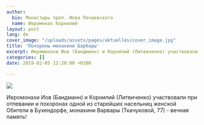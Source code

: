 ```yaml
---
author:
  bio: Монастырь преп. Иова Почаевского
  name: Иеромонах Корнилий
layout: post
lang: de
cover_image: "/uploads/assets/pages/aktuelles/cover_image.jpg"
title: 'Похороны монахини Барбары'
excerpt: Иеромонахи Иов (Бандманн) и Корнилий (Литвиченко) участвовали при отпевании и похоронах одной из старейших насельниц женской Обители в Бухендорфе...
categories: []
date: 2019-02-05 12:20:00 +0100

---
```

<div class="full zoomable"><img src="https://res.cloudinary.com/hiobmon/image/upload/v1551817207/media/2019/monakhini_varvara.png"></div>

Иеромонахи Иов (Бандманн) и Корнилий (Литвиченко) участвовали при отпевании и похоронах одной из старейших насельниц женской Обители в Бухендорфе, монахини Варвары (Ткачуковой, 77) - вечная память!
